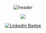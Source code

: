 <div align="center">
  
![header](https://capsule-render.vercel.app/api?type=waving&color=0:e3f400,100:00ff00&height=125&section=header&text=Junseok's%20Workspace&fontSize=50&fontAlign=50&fontColor=FFFFFF)

<p align="center">
<img src="https://github.com/junseok0408/junseok0408/assets/71753257/7caccca7-e2f6-4a89-9ef4-0e3eb956d91a">
</p>


[![Linkedin Badge](https://img.shields.io/badge/-LinkedIn-blue?style=flat-square&logo=Linkedin&logoColor=white&link=https://www.linkedin.com/in/junseok0408/)](https://www.linkedin.com/in/junseok0408/)
